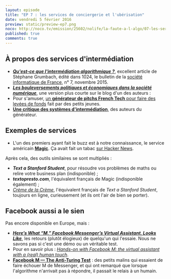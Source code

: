 ```yaml
---
layout: episode
title: "EP 7 : les services de conciergerie et l'ubérisation"
date: vendredi 5 février 2016
preview: static/preview-ep7.png
noco: http://noco.tv/emission/25602/nolife/la-faute-a-l-algo/07-les-services-de-conciergerie-et-l-uberisation
published: true
comments: true
---
```


## À propos des services d'intermédiation

- ***[Qu'est-ce que l'intermédiation algorithmique ?](http://www.societe-informatique-de-france.fr/wp-content/uploads/2015/12/1024-no7-Grumbach.pdf)***, excellent article de Stéphane Grumbach, édité dans 1024, le bulletin de la [société informatique de France](http://www.societe-informatique-de-france.fr), n° 7, novembre 2015.
- ***[Les bouleversements politiques et économiques dans la société numérique](http://vie.jill-jenn.net/2015/04/10/bouleversements-politiques-economiques-societe-numerique/)***, une version plus courte sur le blog d'un des auteurs : 
- Pour s'amuser, [un **générateur de pitchs French Tech** pour faire des levées de fonds](http://www.frenchtech.co) fait par des petits jeunes.
- [**Une critique des systèmes d'intermédiation**](http://www.frenchtech.co/a-propos), des auteurs du générateur.

## Exemples de services

- L'un des premiers ayant fait le buzz est à notre connaissance, le service américain [**Magic**](https://getmagicnow.com). Ça avait fait un tabac [sur Hacker News](https://news.ycombinator.com/item?id=9087819).

Après cela, des outils similaires se sont multipliés :

- ***Text a Stanford Student***, pour résoudre vos problèmes de maths ou relire votre business plan (indisponible) ;
- ***textopresto.com***, l'équivalent français de Magic (indisponible également) ;
- [*Crème de la Crème*](http://cremedelacreme.io), l'équivalent français de *Text a Stanford Student*, toujours en ligne, curieusement (et ils ont l'air de bien se porter).

## Facebook aussi a le sien

Pas encore disponible en Europe, mais :

- [***Here’s What “M,” Facebook Messenger’s Virtual Assistant, Looks Like***](http://www.buzzfeed.com/alexkantrowitz/heres-what-m-facebook-messengers-virtual-assistant-looks-lik), les retours (plutôt élogieux) de quelqu'un qui l'essaie. Nous ne savons pas si c'est une démo ou un véritable test.
- Pour en savoir plus : [*Hands-on with Facebook M: the virtual assistant with a (real) human touch*](http://www.theverge.com/2015/10/26/9605526/facebook-m-hands-on-personal-assistant-ai).
- [**Facebook M — The Anti-Turing Test**](https://blog.arik.io/facebook-m-the-anti-turing-test-74c5af19987c#.uogkx6myk) : des petits malins qui essaient de faire échouer M de Messenger, et qui ont remarqué que lorsque l'algorithme n'arrivait pas à répondre, il passait le relais à un humain.
